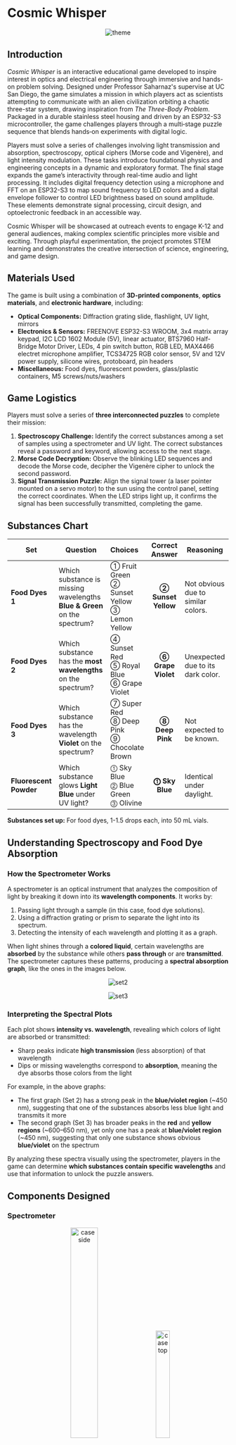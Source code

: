 # Cosmic Whisper

<p align="center">
  <img src="images/Cosmic Whisper.png" alt="theme">
</p>

## Introduction
_Cosmic Whisper_ is an interactive educational game developed to inspire interest in optics and electrical engineering through immersive and hands-on problem solving. Designed under Professor Saharnaz's supervise at UC San Diego, the game simulates a mission in which players act as scientists attempting to communicate with an alien civilization orbiting a chaotic three-star system, drawing inspiration from _The Three-Body Problem_. Packaged in a durable stainless steel housing and driven by an ESP32-S3 microcontroller, the game challenges players through a multi‑stage puzzle sequence that blends hands‑on experiments with digital logic.

Players must solve a series of challenges involving light transmission and absorption, spectroscopy, optical ciphers (Morse code and Vigenère), and light intensity modulation. These tasks introduce foundational physics and engineering concepts in a dynamic and exploratory format. The final stage expands the game’s interactivity through real-time audio and light processing. It includes digital frequency detection using a microphone and FFT on an ESP32-S3 to map sound frequency to LED colors and a digital envelope follower to control LED brightness based on sound amplitude. These elements demonstrate signal processing, circuit design, and optoelectronic feedback in an accessible way.

Cosmic Whisper will be showcased at outreach events to engage K-12 and general audiences, making complex scientific principles more visible and exciting. Through playful experimentation, the project promotes STEM learning and demonstrates the creative intersection of science, engineering, and game design.

## Materials Used
The game is built using a combination of **3D-printed components**, **optics materials**, and **electronic hardware**, including:
- **Optical Components:** Diffraction grating slide, flashlight, UV light, mirrors
- **Electronics & Sensors:** FREENOVE ESP32-S3 WROOM, 3x4 matrix array keypad, I2C LCD 1602 Module (5V), linear actuator, BTS7960 Half-Bridge Motor Driver, LEDs, 4 pin switch button, RGB LED, MAX4466 electret microphone amplifier, TCS34725 RGB color sensor, 5V and 12V power supply, silicone wires, protoboard, pin headers
- **Miscellaneous:** Food dyes, fluorescent powders, glass/plastic containers, M5 screws/nuts/washers

## Game Logistics
Players must solve a series of **three interconnected puzzles** to complete their mission:

1. **Spectroscopy Challenge:** Identify the correct substances among a set of samples using a spectrometer and UV light. The correct substances reveal a password and keyword, allowing access to the next stage.
2. **Morse Code Decryption:** Observe the blinking LED sequences and decode the Morse code, decipher the Vigenère cipher to unlock the second password.
3. **Signal Transmission Puzzle:** Align the signal tower (a laser pointer mounted on a servo motor) to the sun using the control panel, setting the correct coordinates. When the LED strips light up, it confirms the signal has been successfully transmitted, completing the game.

## Substances Chart
| Set | Question | Choices | Correct Answer | Reasoning |
|----------|----------|:----------|:----------:|----------|
| **Food Dyes 1** | Which substance is missing wavelengths **Blue & Green** on the spectrum? | ➀ Fruit Green<br>➁ Sunset Yellow<br>➂ Lemon Yellow | **➁ Sunset Yellow** | Not obvious due to similar colors.|
| **Food Dyes 2** | Which substance has the **most wavelengths** on the spectrum? | ➃ Sunset Red<br>➄ Royal Blue<br>➅ Grape Violet | **➅ Grape Violet** | Unexpected due to its dark color. |
| **Food Dyes 3** | Which substance has the wavelength **Violet** on the spectrum? | ➆ Super Red<br>➇ Deep Pink<br>➈ Chocolate Brown | **➇ Deep Pink** | Not expected to be known. |
| **Fluorescent Powder** | Which substance glows **Light Blue** under UV light? | ⓵ Sky Blue<br>⓶ Blue Green<br>⓷ Olivine | **⓵ Sky Blue** | Identical under daylight. |

**Substances set up:** For food dyes, 1-1.5 drops each, into 50 mL vials.

## Understanding Spectroscopy and Food Dye Absorption
### How the Spectrometer Works
A spectrometer is an optical instrument that analyzes the composition of light by breaking it down into its **wavelength components**. It works by:
1. Passing light through a sample (in this case, food dye solutions).
2. Using a diffraction grating or prism to separate the light into its spectrum.
3. Detecting the intensity of each wavelength and plotting it as a graph.

When light shines through a **colored liquid**, certain wavelengths are **absorbed** by the substance while others **pass through** or are **transmitted**. The spectrometer captures these patterns, producing a **spectral absorption graph**, like the ones in the images below.

<p align="center">
  <img src="images/set2.png" alt="set2">
</p>

<p align="center">
  <img src="images/set3.png" alt="set3">
</p>

### Interpreting the Spectral Plots
Each plot shows **intensity vs. wavelength**, revealing which colors of light are absorbed or transmitted:
- Sharp peaks indicate **high transmission** (less absorption) of that wavelength
- Dips or missing wavelengths correspond to **absorption**, meaning the dye absorbs those colors from the light

For example, in the above graphs: 
- The first graph (Set 2) has a strong peak in the **blue/violet region** (~450 nm), suggesting that one of the substances absorbs less blue light and transmits it more
- The second graph (Set 3) has broader peaks in the **red** and **yellow regions** (~600–650 nm), yet only one has a peak at **blue/violet region** (~450 nm), suggesting that only one substance shows obvious **blue/violet** on the spectrum

By analyzing these spectra visually using the spectrometer, players in the game can determine **which substances contain specific wavelengths** and use that information to unlock the puzzle answers.

## Components Designed
### Spectrometer
<p align="center">
  <img src="images/CAD/case_side.png" alt="case side" width="35%">
  &nbsp;&nbsp;&nbsp;&nbsp;&nbsp;
  <img src="images/CAD/case_top.png" alt="case top" width="25%">
</p>

### Samples Holders
<p align="center">
  <img src="images/CAD/vials_holder.png" alt="vials holder" width="35%">
</p>
<p align="center">
  <img src="images/CAD/samples_holder.png" alt="samples holder" width="30%">
  &nbsp;&nbsp;&nbsp;&nbsp;&nbsp;
  <img src="images/CAD/samples_holder_opened.png" alt="samples holder opened" width="30%">
</p>

### Linear Actuator Mount
<p align="center">
  <img src="images/CAD/linear_actuator_mount.png" alt="linear actuator mount" width="35%">
</p>

### Center Console
<p align="center">
  <img src="images/CAD/keypad.png" alt="center console" width="30%">
  &nbsp;&nbsp;&nbsp;&nbsp;&nbsp;
  <img src="images/CAD/keypad_opened.png" alt="center console opened" width="30%">
</p>

### Morse Code Case
<p align="center">
  <img src="images/CAD/morse_code_case.png" alt="Morse Code case" width="35%">
</p>

### Sensors Case
<p align="center">
  <img src="images/CAD/sensors_case.png" alt="sensors case" width="30%">
  &nbsp;&nbsp;&nbsp;&nbsp;&nbsp;
  <img src="images/CAD/sensors_case_opened.png" alt="sensors case opened" width="30%">
</p>

### SAE 304 Stainless Steel Board
<p align="center">
  <img src="images/CAD/stainless_steel_board_dxf.png" alt="board DXF" width="35%">
</p>

### Board Supports
<p align="center">
  <img src="images/CAD/board_leg.png" alt="board_leg" width="30%">
  &nbsp;&nbsp;&nbsp;&nbsp;&nbsp;
  <img src="images/CAD/board_center_pillar.png" alt="board center pillar" width="30%">
</p>

## Technical Skills & Tools Used
### Embedded Firmware & Microcontroller
Arduino/C++ development on ESP32-S3 with PSRAM, managing game flow, sensor integration (RGB sensor, microphone), FFT audio analysis, and actuator control.

### Optics & Spectroscopy
Design and prototyping of a custom spectrometer, calibration with food dye samples, and fluorescence assays with UV excitation.

### Mechanical Design & Fabrication
Laser‑cutting SAE 304 stainless steel mounting board, engraving project and author details, and 3D‑printing custom supports, and purchasing ergonomic handles.

### Electrical Design & Soldering
Schematic capture in KiCAD, component placement planning, and precision soldering using pre‑crimped silicone cables, pins, and sockets for modular assembly.

### Signal Processing & Cryptography
Real‑time FFT for frequency detection, amplitude modulation, Morse code LED signaling, and Vigenère cipher implementation with ASCII mapping.

#### Networking & Cloud Integration
Wi-Fi connectivity with ESP32-S3 in STA mode, HTTP-based communication with Google Sheets via Apps Script, real-time game state synchronization using web service requests for both data logging and remote game progression.

### Software Tools & Version Control
GitHub for source control and documentation, KiCAD for PCB/schematic design, and Fusion 360 for 3D part modeling.

### Prototyping & Testing
Iterative component optimization, end‑to‑end functional testing, and calibration under varied lighting and audio conditions.

## Acknowledgments
✨ Thanks for checking out **The Cosmic Whisper**!

Special thanks to **Professor Saharnaz** for the mentorship and **ECE Makerspace** for the fabrication & resource supports!

Feel free to replicate or build upon this project, just make sure to give credit as outlined in the [MIT License](LICENSE) 😊.

